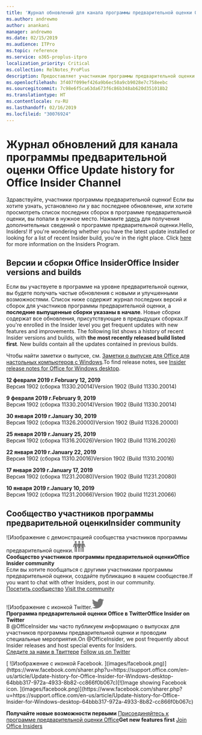 ```yaml
---
title: 'Журнал обновлений для канала программы предварительной оценки Office '
ms.author: andrewmo
author: anankani
manager: andrewmo
ms.date: 02/15/2019
ms.audience: ITPro
ms.topic: reference
ms.service: o365-proplus-itpro
localization_priority: Critical
ms.collection: RelNotes_ProPlus
description: Предоставляет участникам программы предварительной оценки журнал обновлений для выпусков Monthly Channel для уровня «Предварительная оценка — ранний доступ» для настольных компьютеров с Windows.
ms.openlocfilehash: 3f407f099ef426a9b6ec50a9cb9028e7c758eebc
ms.sourcegitcommit: 7c98e6f5ca63da673f6c86b348ab620d351018b2
ms.translationtype: HT
ms.contentlocale: ru-RU
ms.lasthandoff: 02/16/2019
ms.locfileid: "30076924"
---
```

# <a name="update-history-for-office-insider-channel"></a><span data-ttu-id="ef5a5-103">Журнал обновлений для канала программы предварительной оценки Office </span><span class="sxs-lookup"><span data-stu-id="ef5a5-103">Update history for Office Insider Channel</span></span>

<span data-ttu-id="ef5a5-p101">Здравствуйте, участники программы предварительной оценки! Если вы хотите узнать, установлено ли у вас последнее обновление, или хотите просмотреть список последних сборок в программе предварительной оценки, вы попали в нужное место. Нажмите [здесь](https://insider.office.com/) для получения дополнительных сведений о программе предварительной оценки.</span><span class="sxs-lookup"><span data-stu-id="ef5a5-p101">Hello, Insiders! If you're wondering whether you have the latest update installed or looking for a list of recent Insider build, you're in the right place. Click [here](https://insider.office.com/) for more information on the Insiders Program.</span></span>

## <a name="office-insider-versions-and-builds"></a><span data-ttu-id="ef5a5-107">Версии и сборки Office Insider</span><span class="sxs-lookup"><span data-stu-id="ef5a5-107">Office Insider versions and builds</span></span>

<span data-ttu-id="ef5a5-p102">Если вы участвуете в программе на уровне предварительной оценки, вы будете получать частые обновления с новыми и улучшенными возможностями. Список ниже содержит журнал последних версий и сборок для участников программы предварительной оценки, а **последние выпущенные сборки указаны в начале**. Новые сборки содержат все обновления, присутствующие в предыдущих сборках.</span><span class="sxs-lookup"><span data-stu-id="ef5a5-p102">If you're enrolled in the Insider level you get frequent updates with new features and improvements. The following list shows a history of recent Insider versions and builds, with **the most recently released build listed first**. New builds contain all the updates contained in previous builds.</span></span> 

<span data-ttu-id="ef5a5-111">Чтобы найти заметки о выпуске, см. [Заметки о выпуске для Office для настольных компьютеров с Windows](https://support.office.com/ru-RU/article/insider-release-notes-for-office-for-windows-desktop-523b3d33-8f46-4c79-b427-fdcf40c0b433).</span><span class="sxs-lookup"><span data-stu-id="ef5a5-111">To find release notes, see [Insider release notes for Office for Windows desktop](https://support.office.com/ru-RU/article/insider-release-notes-for-office-for-windows-desktop-523b3d33-8f46-4c79-b427-fdcf40c0b433).</span></span>

<span data-ttu-id="ef5a5-112">**12 февраля 2019 г.**</span><span class="sxs-lookup"><span data-stu-id="ef5a5-112">**February 12, 2019**</span></span><br/> <span data-ttu-id="ef5a5-113">Версия 1902 (сборка 11330.20014)</span><span class="sxs-lookup"><span data-stu-id="ef5a5-113">Version 1902 (Build 11330.20014)</span></span><br/> 

<span data-ttu-id="ef5a5-114">**9 февраля 2019 г.**</span><span class="sxs-lookup"><span data-stu-id="ef5a5-114">**February 9, 2019**</span></span><br/> <span data-ttu-id="ef5a5-115">Версия 1902 (сборка 11330.20014)</span><span class="sxs-lookup"><span data-stu-id="ef5a5-115">Version 1902 (Build 11330.20014)</span></span><br/> 

<span data-ttu-id="ef5a5-116">**30 января 2019 г.**</span><span class="sxs-lookup"><span data-stu-id="ef5a5-116">**January 30, 2019**</span></span><br/> <span data-ttu-id="ef5a5-117">Версия 1902 (сборка 11326.20000)</span><span class="sxs-lookup"><span data-stu-id="ef5a5-117">Version 1902 (Build 11326.20000)</span></span><br/> 

<span data-ttu-id="ef5a5-118">**25 января 2019 г.**</span><span class="sxs-lookup"><span data-stu-id="ef5a5-118">**January 25, 2019**</span></span><br/> <span data-ttu-id="ef5a5-119">Версия 1902 (сборка 11316.20026)</span><span class="sxs-lookup"><span data-stu-id="ef5a5-119">Version 1902 (Build 11316.20026)</span></span><br/> 

<span data-ttu-id="ef5a5-120">**22 января 2019 г.**</span><span class="sxs-lookup"><span data-stu-id="ef5a5-120">**January 22, 2019**</span></span><br/> <span data-ttu-id="ef5a5-121">Версия 1902 (сборка 11310.20016)</span><span class="sxs-lookup"><span data-stu-id="ef5a5-121">Version 1902 (Build 11310.20016)</span></span><br/> 

<span data-ttu-id="ef5a5-122">**17 января 2019 г.**</span><span class="sxs-lookup"><span data-stu-id="ef5a5-122">**January 17, 2019**</span></span><br/> <span data-ttu-id="ef5a5-123">Версия 1902 (сборка 11231.20080)</span><span class="sxs-lookup"><span data-stu-id="ef5a5-123">Version 1902 (Build 11231.20080)</span></span><br/>

<span data-ttu-id="ef5a5-124">**10 января 2019 г.**</span><span class="sxs-lookup"><span data-stu-id="ef5a5-124">**January 10, 2019**</span></span><br/> <span data-ttu-id="ef5a5-125">Версия 1902 (сборка 11231.20066)</span><span class="sxs-lookup"><span data-stu-id="ef5a5-125">Version 1902 (build 11231.20066)</span></span><br/> 


## <a name="insider-community"></a><span data-ttu-id="ef5a5-126">Сообщество участников программы предварительной оценки</span><span class="sxs-lookup"><span data-stu-id="ef5a5-126">Insider community</span></span>

<span data-ttu-id="ef5a5-127">![Изображение с демонстрацией сообщества участников программы предварительной оценки.</span><span class="sxs-lookup"><span data-stu-id="ef5a5-127">![Image showing insider community.</span></span> ](images/insidercommunity.png) <br/>
<span data-ttu-id="ef5a5-128">**Сообщество участников программы предварительной оценки**</span><span class="sxs-lookup"><span data-stu-id="ef5a5-128">**Office Insider community**</span></span><br/> <span data-ttu-id="ef5a5-129">Если вы хотите пообщаться с другими участниками программы предварительной оценки, создайте публикацию в нашем сообществе.</span><span class="sxs-lookup"><span data-stu-id="ef5a5-129">If you want to chat with other Insiders, post in our community.</span></span><br/><span data-ttu-id="ef5a5-130"> 
[Посетить сообщество](https://go.microsoft.com/fwlink/?linkid=843493)</span><span class="sxs-lookup"><span data-stu-id="ef5a5-130"> 
[Visit the community](https://go.microsoft.com/fwlink/?linkid=843493)</span></span><br/> 

<span data-ttu-id="ef5a5-131">![Изображение с иконкой Twitter.</span><span class="sxs-lookup"><span data-stu-id="ef5a5-131">![Image showing twitter icon.</span></span> ](images/twitter.png)<br/>
<span data-ttu-id="ef5a5-132">**Программа предварительной оценки Office в Twitter**</span><span class="sxs-lookup"><span data-stu-id="ef5a5-132">**Office Insider on Twitter**</span></span><br/> <span data-ttu-id="ef5a5-133">В @OfficeInsider мы часто публикуем информацию о выпусках для участников программы предварительной оценки и проводим специальные мероприятия.</span><span class="sxs-lookup"><span data-stu-id="ef5a5-133">On @OfficeInsider, we post frequently about Insider releases and host special events for Insiders.</span></span><br/><span data-ttu-id="ef5a5-134"> 
[Следите за нами в Твиттере](https://go.microsoft.com/fwlink/?linkid=717717)</span><span class="sxs-lookup"><span data-stu-id="ef5a5-134"> 
[Follow us on Twitter](https://go.microsoft.com/fwlink/?linkid=717717)</span></span><br/> 

<span data-ttu-id="ef5a5-135">
  [
  ![Изображение с иконкой Facebook. ](images/facebook.png)](https://www.facebook.com/sharer.php?u=https://support.office.com/en-us/article/Update-history-for-Office-Insider-for-Windows-desktop-64bbb317-972a-4933-8b82-cc866f0b067c)</span><span class="sxs-lookup"><span data-stu-id="ef5a5-135">[![Image showing Facebook icon. ](images/facebook.png)](https://www.facebook.com/sharer.php?u=https://support.office.com/en-us/article/Update-history-for-Office-Insider-for-Windows-desktop-64bbb317-972a-4933-8b82-cc866f0b067c)</span></span>


<span data-ttu-id="ef5a5-136">**Получайте новые возможности первыми**
[Присоединяйтесь к программе предварительной оценки Office](https://insider.office.com/)</span><span class="sxs-lookup"><span data-stu-id="ef5a5-136">**Get new features first**
[Join Office Insiders](https://insider.office.com/)</span></span>